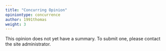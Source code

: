 ```yaml
---
title: "Concurring Opinion"
opiniontype: concurrence
author: 1991thomas
weight: 3
---
```

This opinion does not yet have a summary. To submit one, please contact the site administrator.